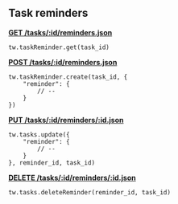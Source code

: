 ## Task reminders

[**GET /tasks/:id/reminders.json**](https://developer.teamwork.com/taskreminders#get_all_reminders)

```
tw.taskReminder.get(task_id)
```

[**POST /tasks/:id/reminders.json**](https://developer.teamwork.com/taskreminders#create_a_reminder)

```
tw.taskReminder.create(task_id, {
	"reminder": {
		// --
	}
})
```

[**PUT /tasks/:id/reminders/:id.json**](https://developer.teamwork.com/taskreminders#update_an_existin)

```
tw.tasks.update({
	"reminder": {
		// --
	}
}, reminder_id, task_id)
```

[**DELETE /tasks/:id/reminders/:id.json**](https://developer.teamwork.com/taskreminders#delete_an_existin)

```
tw.tasks.deleteReminder(reminder_id, task_id)
```
